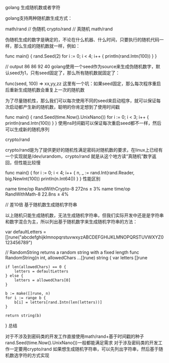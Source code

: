 ﻿golang 生成随机数或者字符

golang支持两种随机数生成方式：

math/rand          // 伪随机
crypto/rand        // 真随机
math/rand

伪随机生成的数字是确定的，不论在什么机器、什么时间，只要执行的随机代码一样，那么生成的随机数就一样，例如：

func main() {
   rand.Seed(2)
   for i := 0; i < 4; i++  {
      println(rand.Intn(100))
   }
}

// output
86
86
92
40
golang使用一个seed作为source来生成伪随机数字，默认seed为1，只有seed固定了，那么所有随机数就固定了：

func(seed, 100) => xx,yy,zz
这里有一个坑：如果seed固定，那么每次程序重启后重新生成随机数会重复上一次的随机数

为了尽量随机性，那么我们可以每次使用不同的seed来启动程序，就可以保证每次启动都产生新的随机数，聪明的你肯定想到了使用时间戳

func main() {
   rand.Seed(time.Now().UnixNano())
   for i := 0; i < 3; i++  {
      println(rand.Intn(100))
   }
}
使用ns时间戳可以保证每次重启seed都不一样，然后可以生成新的随机序列

crypto/rand

crypto/rand是为了提供更好的随机性满足密码对随机数的要求，在linux上已经有一个实现就是/dev/urandom，crypto/rand 就是从这个地方读“真随机”数字返回，但性能比较慢

func main() {
   for i := 0; i < 4; i++  {
      n, _ := rand.Int(rand.Reader, big.NewInt(100))
      println(n.Int64())
   }
}
性能区别

name    time/op
RandWithCrypto-8  272ns ± 3%
name    time/op
RandWithMath-8   22.8ns ± 4%

// 差10倍
基于随机数生成随机字符串

以上随机只能生成随机数，无法生成随机字符串，但我们实际开发中还是是字符串和数字混合为主，所以列出基于随机数字来生成随机字符串的方法：

var defaultLetters = []rune("abcdefghijklmnopqrstuvwxyzABCDEFGHIJKLMNOPQRSTUVWXYZ0123456789")

// RandomString returns a random string with a fixed length
func RandomString(n int, allowedChars ...[]rune) string {
	var letters []rune

	if len(allowedChars) == 0 {
		letters = defaultLetters
	} else {
		letters = allowedChars[0]
	}

	b := make([]rune, n)
	for i := range b {
		b[i] = letters[rand.Intn(len(letters))]
	}

	return string(b)
}
总结

对于不涉及到密码类的开发工作直接使用math/rand+基于时间戳的种子rand.Seed(time.Now().UnixNano())一般都能满足需求
对于涉及密码类的开发工作一定要用crypto/rand
如果想生成随机字符串，可以先列出字符串，然后基于随机数选字符的方式实现
